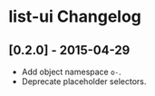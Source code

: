 # list-ui Changelog

## [0.2.0] - 2015-04-29

* Add object namespace `o-`.
* Deprecate placeholder selectors.
